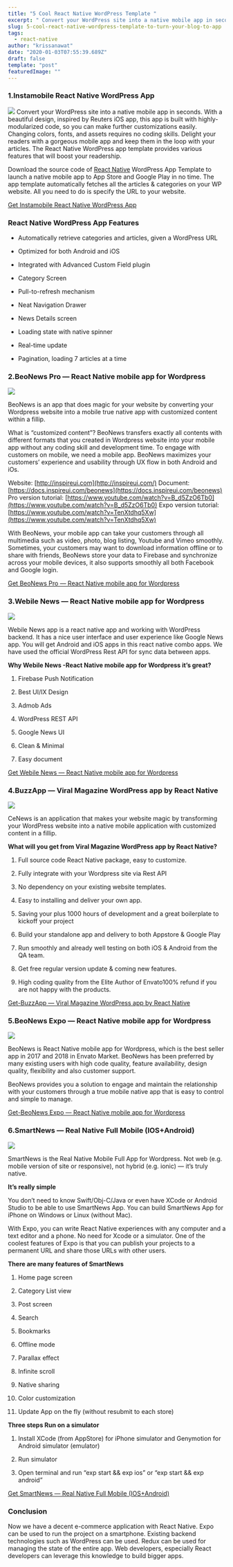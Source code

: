 ```yaml
---
title: "5 Cool React Native WordPress Template "
excerpt: " Convert your WordPress site into a native mobile app in seconds. With a beautiful design, inspired by Reuters iOS app, this app is built with highly-modularized code, so you can make further customizations easily. Changing colors, fonts, and assets requires no coding skills. Delight your readers with a gorgeous mobile app and keep them in the loop with your articles. The React Native WordPress app template provides various features that will boost your readership."
slug: 5-cool-react-native-wordpress-template-to-turn-your-blog-to-app
tags:
  - react-native
author: "krissanawat"
date: "2020-01-03T07:55:39.689Z"
draft: false
template: "post"
featuredImage: ""
---
```


### 1.Instamobile React Native WordPress App

![](https://miro.medium.com/max/600/0*XEOcxOOJ2AXeBr5o.png)
Convert your WordPress site into a native mobile app in seconds. With a beautiful design, inspired by Reuters iOS app, this app is built with highly-modularized code, so you can make further customizations easily. Changing colors, fonts, and assets requires no coding skills. Delight your readers with a gorgeous mobile app and keep them in the loop with your articles. The React Native WordPress app template provides various features that will boost your readership.

Download the source code of [React Native](https://kriss.io/) WordPress App Template to launch a native mobile app to App Store and Google Play in no time. The app template automatically fetches all the articles & categories on your WP website. All you need to do is specify the URL to your website.

[Get Instamobile React Native WordPress App](https://www.instamobile.io/app-templates/react-native-wordpress-app/)

### React Native WordPress **App Features**

- Automatically retrieve categories and articles, given a WordPress URL

- Optimized for both Android and iOS

- Integrated with Advanced Custom Field plugin

- Category Screen

- Pull-to-refresh mechanism

- Neat Navigation Drawer

- News Details screen

- Loading state with native spinner

- Real-time update

- Pagination, loading 7 articles at a time

### 2.BeoNews Pro — React Native mobile app for Wordpress

![](https://cdn-images-1.medium.com/max/2000/0*oPOVyvHI9fqCNq1E.png)

BeoNews is an app that does magic for your website by converting your Wordpress website into a mobile true native app with customized content within a fillip.

What is “customized content”? BeoNews transfers exactly all contents with different formats that you created in Wordpress website into your mobile app without any coding skill and development time. To engage with customers on mobile, we need a mobile app. BeoNews maximizes your customers’ experience and usability through UX flow in both Android and iOs.

Website: [http://inspireui.com](http://inspireui.com/)
Document: [https://docs.inspireui.com/beonews](https://docs.inspireui.com/beonews)
Pro version tutorial: [https://www.youtube.com/watch?v=B_d5ZzO6Tb0](https://www.youtube.com/watch?v=B_d5ZzO6Tb0)
Expo version tutorial: [https://www.youtube.com/watch?v=TenXtdhq5Xw](https://www.youtube.com/watch?v=TenXtdhq5Xw)

With BeoNews, your mobile app can take your customers through all multimedia such as video, photo, blog listing, Youtube and Vimeo smoothly. Sometimes, your customers may want to download information offline or to share with friends, BeoNews store your data to Firebase and synchronize across your mobile devices, it also supports smoothly all both Facebook and Google login.

[Get BeoNews Pro — React Native mobile app for Wordpress](https://codecanyon.net/item/beonews-react-native-mobile-app-for-wordpress/19186520)

### 3.Webile News — React Native mobile app for Wordpress

![](https://cdn-images-1.medium.com/max/2000/0*gRD1lphrfoGeeKyz.jpg)

Webile News app is a react native app and working with WordPress backend. It has a nice user interface and user experience like Google News app. You will get Android and iOS apps in this react native combo apps. We have used the official WordPress Rest API for sync data between apps.

**Why Webile News -React Native mobile app for Wordpress it’s great?**

1.  Firebase Push Notification

2.  Best UI/IX Design

3.  Admob Ads

4.  WordPress REST API

5.  Google News UI

6.  Clean & Minimal

7.  Easy document

[Get Webile News — React Native mobile app for Wordpress](https://codecanyon.net/item/webile-news-react-native-mobile-app-for-wordpress/22999910)

### 4.BuzzApp — Viral Magazine WordPress app by React Native

![](https://cdn-images-1.medium.com/max/2000/0*M6j8cLLVM6tREfni.jpg)

CeNews is an application that makes your website magic by transforming your WordPress website into a native mobile application with customized content in a fillip.

**What will you get from Viral Magazine WordPress app by React Native?**

1.  Full source code React Native package, easy to customize.

2.  Fully integrate with your Wordpress site via Rest API

3.  No dependency on your existing website templates.

4.  Easy to installing and deliver your own app.

5.  Saving your plus 1000 hours of development and a great boilerplate to kickoff your project

6.  Build your standalone app and delivery to both Appstore & Google Play

7.  Run smoothly and already well testing on both iOS & Android from the QA team.

8.  Get free regular version update & coming new features.

9.  High coding quality from the Elite Author of Envato100% refund if you are not happy with the products.

[Get-BuzzApp — Viral Magazine WordPress app by React Native](https://codecanyon.net/item/cenews-multipurpose-wordpress-react-native-app/22705946)

### 5.BeoNews Expo — React Native mobile app for Wordpress

![](https://cdn-images-1.medium.com/max/2000/0*qeGh79QQzgM9sEs-.jpg)

BeoNews is React Native mobile app for Wordpress, which is the best seller app in 2017 and 2018 in Envato Market. BeoNews has been preferred by many existing users with high code quality, feature availability, design quality, flexibility and also customer support.

BeoNews provides you a solution to engage and maintain the relationship with your customers through a true mobile native app that is easy to control and simple to manage.

[Get-BeoNews Expo — React Native mobile app for Wordpress](https://codecanyon.net/item/beonews-expo-react-native-mobile-app-for-wordpress/20249018)

### 6.SmartNews — Real Native Full Mobile (IOS+Android)

![](https://cdn-images-1.medium.com/max/2000/0*hykFlmyIH2gxWuUp.jpg)

SmartNews is the Real Native Mobile Full App for Wordpress. Not web (e.g. mobile version of site or responsive), not hybrid (e.g. ionic) — it’s truly native.

**It’s really simple**

You don’t need to know Swift/Obj-C/Java or even have XCode or Android Studio to be able to use SmartNews App. You can build SmartNews App for iPhone on Windows or Linux (without Mac).

With Expo, you can write React Native experiences with any computer and a text editor and a phone. No need for Xcode or a simulator. One of the coolest features of Expo is that you can publish your projects to a permanent URL and share those URLs with other users.

**There are many features of SmartNews**

1.  Home page screen

2.  Category List view

3.  Post screen

4.  Search

5.  Bookmarks

6.  Offline mode

7.  Parallax effect

8.  Infinite scroll

9.  Native sharing

10. Color customization

11. Update App on the fly (without resubmit to each store)

**Three steps Run on a simulator**

1.  Install XCode (from AppStore) for iPhone simulator and Genymotion for Android simulator (emulator)

2.  Run simulator

3.  Open terminal and run “exp start && exp ios” or “exp start && exp android”

[Get SmartNews — Real Native Full Mobile (IOS+Android)](https://codecanyon.net/item/smartnews-real-native-full-mobile-iosandroid-application-for-wordpress/19605580)

### Conclusion

Now we have a decent e-commerce application with React Native. Expo can be used to run the project on a smartphone. Existing backend technologies such as WordPress can be used. Redux can be used for managing the state of the entire app. Web developers, especially React developers can leverage this knowledge to build bigger apps.
